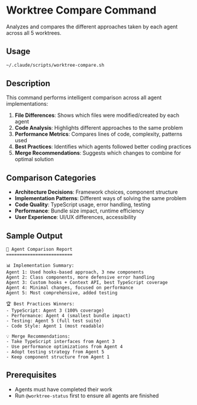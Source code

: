 # Worktree Compare Command

Analyzes and compares the different approaches taken by each agent across all 5 worktrees.

## Usage

```bash
~/.claude/scripts/worktree-compare.sh
```

## Description

This command performs intelligent comparison across all agent implementations:

1. **File Differences**: Shows which files were modified/created by each agent
2. **Code Analysis**: Highlights different approaches to the same problem
3. **Performance Metrics**: Compares lines of code, complexity, patterns used
4. **Best Practices**: Identifies which agents followed better coding practices
5. **Merge Recommendations**: Suggests which changes to combine for optimal solution

## Comparison Categories

- **Architecture Decisions**: Framework choices, component structure
- **Implementation Patterns**: Different ways of solving the same problem  
- **Code Quality**: TypeScript usage, error handling, testing
- **Performance**: Bundle size impact, runtime efficiency
- **User Experience**: UI/UX differences, accessibility

## Sample Output

```
🔀 Agent Comparison Report
=========================

📊 Implementation Summary:
Agent 1: Used hooks-based approach, 3 new components
Agent 2: Class components, more defensive error handling
Agent 3: Custom hooks + Context API, best TypeScript coverage
Agent 4: Minimal changes, focused on performance
Agent 5: Most comprehensive, added testing

🏆 Best Practices Winners:
- TypeScript: Agent 3 (100% coverage)
- Performance: Agent 4 (smallest bundle impact) 
- Testing: Agent 5 (full test suite)
- Code Style: Agent 1 (most readable)

💡 Merge Recommendations:
- Take TypeScript interfaces from Agent 3
- Use performance optimizations from Agent 4
- Adopt testing strategy from Agent 5
- Keep component structure from Agent 1
```

## Prerequisites

- Agents must have completed their work
- Run `@worktree-status` first to ensure all agents are finished